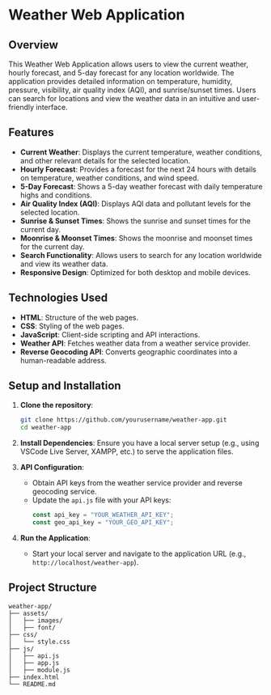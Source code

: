# Weather Web Application

## Overview

This Weather Web Application allows users to view the current weather, hourly forecast, and 5-day forecast for any location worldwide. The application provides detailed information on temperature, humidity, pressure, visibility, air quality index (AQI), and sunrise/sunset times. Users can search for locations and view the weather data in an intuitive and user-friendly interface.

## Features

- **Current Weather**: Displays the current temperature, weather conditions, and other relevant details for the selected location.
- **Hourly Forecast**: Provides a forecast for the next 24 hours with details on temperature, weather conditions, and wind speed.
- **5-Day Forecast**: Shows a 5-day weather forecast with daily temperature highs and conditions.
- **Air Quality Index (AQI)**: Displays AQI data and pollutant levels for the selected location.
- **Sunrise & Sunset Times**: Shows the sunrise and sunset times for the current day.
- **Moonrise & Moonset Times**: Shows the moonrise and moonset times for the current day.
- **Search Functionality**: Allows users to search for any location worldwide and view its weather data.
- **Responsive Design**: Optimized for both desktop and mobile devices.

## Technologies Used

- **HTML**: Structure of the web pages.
- **CSS**: Styling of the web pages.
- **JavaScript**: Client-side scripting and API interactions.
- **Weather API**: Fetches weather data from a weather service provider.
- **Reverse Geocoding API**: Converts geographic coordinates into a human-readable address.

## Setup and Installation

1. **Clone the repository**:
    ```bash
    git clone https://github.com/yourusername/weather-app.git
    cd weather-app
    ```

2. **Install Dependencies**:
    Ensure you have a local server setup (e.g., using VSCode Live Server, XAMPP, etc.) to serve the application files.

3. **API Configuration**:
    - Obtain API keys from the weather service provider and reverse geocoding service.
    - Update the `api.js` file with your API keys:
        ```javascript
        const api_key = "YOUR_WEATHER_API_KEY";
        const geo_api_key = "YOUR_GEO_API_KEY";
        ```

4. **Run the Application**:
    - Start your local server and navigate to the application URL (e.g., `http://localhost/weather-app`).

## Project Structure

```plaintext
weather-app/
├── assets/
│   ├── images/
│   ├── font/
├── css/
│   └── style.css
├── js/
│   ├── api.js
│   ├── app.js
│   ├── module.js
├── index.html
└── README.md
